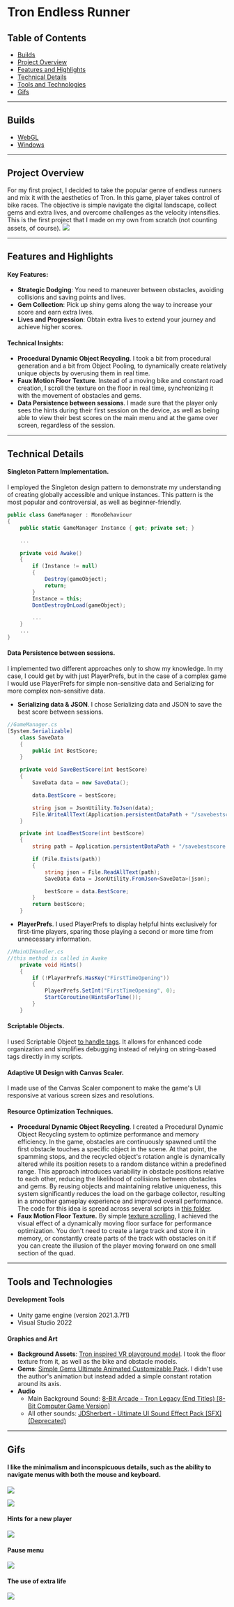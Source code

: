 # Tron Endless Runner

## Table of Contents
* [Builds](#builds)
* [Project Overview](#project-overview)
* [Features and Highlights](#features-and-highlights)
* [Technical Details](#technical-details)
* [Tools and Technologies](#tools-and-technologies)
* [Gifs](#gifs)

------
## Builds
* [WebGL](https://alsandbox.github.io/Tron-Endless-Runner/) 
* [Windows](https://github.com/alsandbox/Tron-Endless-Runner/releases/tag/winbuild)

------
## Project Overview
For my first project, I decided to take the popular genre of endless runners and mix it with the aesthetics of Tron. In this game, player takes control of bike races. The objective is simple navigate the digital landscape, collect gems and extra lives, and overcome challenges as the velocity intensifies. This is the first project that I made on my own from scratch (not counting assets, of course).
![](https://github.com/alsandbox/Tron-Endless-Runner/blob/main/ReadmeGifs/gameplay.gif)

------
## Features and Highlights
#### Key Features:
* **Strategic Dodging**: You need to maneuver between obstacles, avoiding collisions and saving points and lives.
* **Gem Collection**: Pick up shiny gems along the way to increase your score and earn extra lives. 
* **Lives and Progression**: Obtain extra lives to extend your journey and achieve higher scores. 

#### Technical Insights:
* **Procedural Dynamic Object Recycling**. I took a bit from procedural generation and a bit from Object Pooling, to dynamically create relatively unique objects by overusing them in real time.
* **Faux Motion Floor Texture**. Instead of a moving bike and constant road creation, I scroll the texture on the floor in real time, synchronizing it with the movement of obstacles and gems.
* **Data Persistence between sessions**. I made sure that the player only sees the hints during their first session on the device, as well as being able to view their best scores on the main menu and at the game over screen, regardless of the session.

------
## Technical Details
#### Singleton Pattern Implementation.
I employed the Singleton design pattern to demonstrate my understanding of creating globally accessible and unique instances. This pattern is the most popular and controversial, as well as beginner-friendly. 
```csharp
public class GameManager : MonoBehaviour
{
    public static GameManager Instance { get; private set; }

    ...

    private void Awake()
    {
        if (Instance != null)
        {
            Destroy(gameObject);
            return;
        }
        Instance = this;
        DontDestroyOnLoad(gameObject);

        ...
    }
    ...
}
```

#### Data Persistence between sessions. 
I implemented two different approaches only to show my knowledge. In my case, I could get by with just PlayerPrefs, but in the case of a complex game I would use PlayerPrefs for simple non-sensitive data and Serializing for more complex non-sensitive data.
* **Serializing data & JSON**. I chose Serializing data and JSON to save the best score between sessions. 
```csharp
//GameManager.cs
[System.Serializable]
    class SaveData
    {
        public int BestScore;
    }

    private void SaveBestScore(int bestScore) 
    {
        SaveData data = new SaveData();

        data.BestScore = bestScore;

        string json = JsonUtility.ToJson(data);
        File.WriteAllText(Application.persistentDataPath + "/savebestscore.json", json);
    }

    private int LoadBestScore(int bestScore)
    {
        string path = Application.persistentDataPath + "/savebestscore.json";

        if (File.Exists(path))
        {
            string json = File.ReadAllText(path);
            SaveData data = JsonUtility.FromJson<SaveData>(json);

            bestScore = data.BestScore;
        }
        return bestScore;
    }
```

* **PlayerPrefs**. I used PlayerPrefs to display helpful hints exclusively for first-time players, sparing those playing a second or more time from unnecessary information.
```csharp
//MainUIHandler.cs
//this method is called in Awake
    private void Hints()
    {
        if (!PlayerPrefs.HasKey("FirstTimeOpening"))
        {
            PlayerPrefs.SetInt("FirstTimeOpening", 0);
            StartCoroutine(HintsForTime());
        }
    }
```

#### Scriptable Objects.
I used Scriptable Object [to handle tags](https://github.com/alsandbox/Tron-Endless-Runner/blob/main/Assets/Scripts/TagsHandler.cs). It allows for enhanced code organization and simplifies debugging instead of relying on string-based tags directly in my scripts.

#### Adaptive UI Design with Canvas Scaler.
I made use of the Canvas Scaler component to make the game's UI responsive at various screen sizes and resolutions.

#### Resource Optimization Techniques.
* **Procedural Dynamic Object Recycling**. I created a Procedural Dynamic Object Recycling system to optimize performance and memory efficiency. In the game, obstacles are continuously spawned until the first obstacle touches a specific object in the scene. At that point, the spamming stops, and the recycled object's rotation angle is dynamically altered while its position resets to a random distance within a predefined range. This approach introduces variability in obstacle positions relative to each other, reducing the likelihood of collisions between obstacles and gems. By reusing objects and maintaining relative uniqueness, this system significantly reduces the load on the garbage collector, resulting in a smoother gameplay experience and improved overall performance. The code for this idea is spread across several scripts in [this folder](https://github.com/alsandbox/Tron-Endless-Runner/tree/main/Assets/Scripts/GemsObstacles).
* **Faux Motion Floor Texture.** By simple [texture scrolling](https://github.com/alsandbox/Tron-Endless-Runner/blob/main/Assets/Scripts/Floor/RepeatBackground.cs), I achieved the visual effect of a dynamically moving floor surface for performance optimization. You don't need to create a large track and store it in memory, or constantly create parts of the track with obstacles on it if you can create the illusion of the player moving forward on one small section of the quad.

------
## Tools and Technologies
#### Development Tools
* Unity game engine (version 2021.3.7f1)
* Visual Studio 2022

#### Graphics and Art
* **Background Assets**: [Tron inspired VR playground model](https://skfb.ly/6xEqo). I took the floor texture from it, as well as the bike and obstacle models.
* **Gems**: [Simple Gems Ultimate Animated Customizable Pack](https://assetstore.unity.com/packages/3d/props/simple-gems-ultimate-animated-customizable-pack-73764). I didn't use the author's animation but instead added a simple constant rotation around its axis.
* **Audio**
   - Main Background Sound: [8-Bit Arcade - Tron Legacy (End Titles) [8-Bit Computer Game Version]](https://open.spotify.com/track/2TidjDeKyGnj0va4xt42Vu?si=fb93294c463a4a4c)
   - All other sounds: [JDSherbert - Ultimate UI Sound Effect Pack [SFX] (Deprecated)](https://assetstore.unity.com/packages/audio/sound-fx/ultimate-ui-sound-effect-pack-sfx-228228)

------
## Gifs

#### I like the minimalism and inconspicuous details, such as the ability to navigate menus with both the mouse and keyboard.
![](https://github.com/alsandbox/Tron-Endless-Runner/blob/main/ReadmeGifs/menu-cursor.gif)

![](https://github.com/alsandbox/Tron-Endless-Runner/blob/main/ReadmeGifs/menu-keyboard.gif)


#### Hints for a new player
![](https://github.com/alsandbox/Tron-Endless-Runner/blob/main/ReadmeGifs/hints.gif)


#### Pause menu
![](https://github.com/alsandbox/Tron-Endless-Runner/blob/main/ReadmeGifs/game-menu.gif)


#### The use of extra life
![](https://github.com/alsandbox/Tron-Endless-Runner/blob/main/ReadmeGifs/gameplay-using-life.gif)
